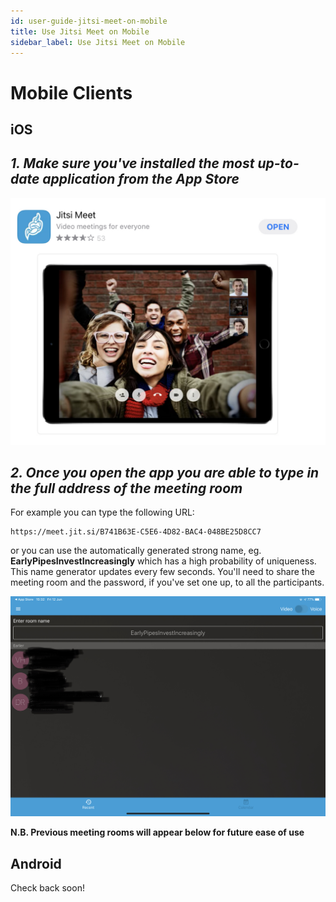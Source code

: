 ```yaml
---
id: user-guide-jitsi-meet-on-mobile
title: Use Jitsi Meet on Mobile
sidebar_label: Use Jitsi Meet on Mobile
---
```


# Mobile Clients

## iOS

## _1. Make sure you've installed the most up-to-date application from the App Store_

![](../assets/jitsi-meet-ios-install.jpg)

## _2. Once you open the app you are able to type in the full address of the meeting room_

For example you can type the following URL:
```
https://meet.jit.si/B741B63E-C5E6-4D82-BAC4-048BE25D8CC7
```
or you can use the automatically generated strong name, eg. **EarlyPipesInvestIncreasingly** which has a high probability of uniqueness. This name generator updates every few seconds. You'll need to share the meeting room and the password, if you've set one up, to all the participants.

![](../assets/jitsi-meet-ios-app.jpg)

**N.B. Previous meeting rooms will appear below for future ease of use**


## Android

Check back soon!
